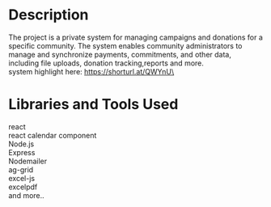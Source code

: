 # Description
The project is a private system for managing campaigns and donations for a specific community. The system enables community administrators to manage and synchronize payments, commitments, and other data, including 
file uploads, donation tracking,reports and more.\
system highlight here: https://shorturl.at/QWYnU\

# Libraries and Tools Used

react\
react calendar component\
Node.js\
Express\
Nodemailer\
ag-grid\
excel-js\
excelpdf\
and more..










